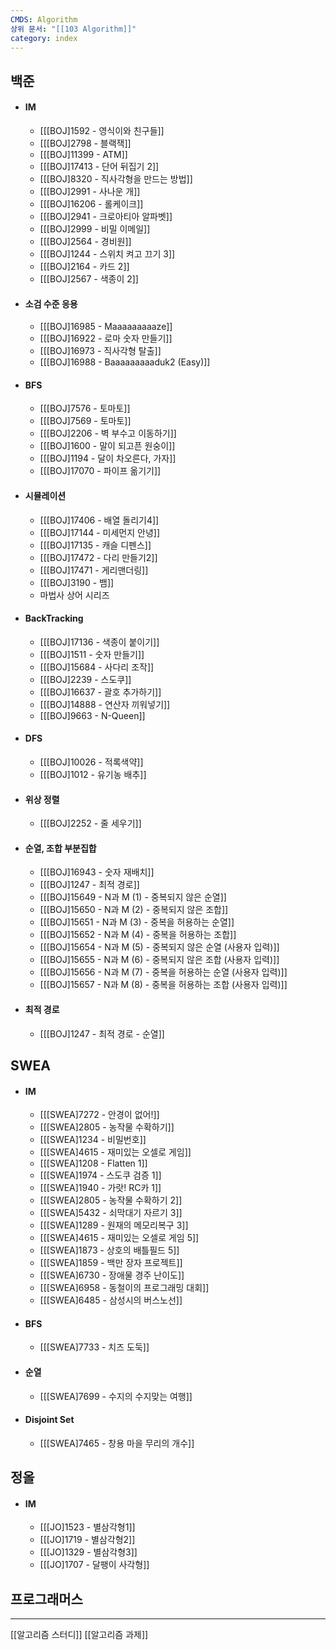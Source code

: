 ```yaml
---
CMDS: Algorithm
상위 문서: "[[103 Algorithm]]"
category: index
---
```

## 백준
- #### IM
	- [[[BOJ]1592 - 영식이와 친구들]]
	- [[[BOJ]2798 - 블랙잭]]
	- [[[BOJ]11399 - ATM]]
	- [[[BOJ]17413 - 단어 뒤집기 2]]
	- [[[BOJ]8320 - 직사각형을 만드는 방법]]
	- [[[BOJ]2991 - 사나운 개]]
	- [[[BOJ]16206 - 롤케이크]]
	- [[[BOJ]2941 - 크로아티아 알파벳]]
	- [[[BOJ]2999 - 비밀 이메일]]
	- [[[BOJ]2564 - 경비원]]
	- [[[BOJ]1244 - 스위치 켜고 끄기 3]]
	- [[[BOJ]2164 - 카드 2]]
	- [[[BOJ]2567 - 색종이 2]]
- #### 소검 수준 응용
	- [[[BOJ]16985 - Maaaaaaaaaze]]
	- [[[BOJ]16922 - 로마 숫자 만들기]]
	- [[[BOJ]16973 - 직사각형 탈출]]
	- [[[BOJ]16988 - Baaaaaaaaaduk2 (Easy)]]
- #### BFS
	- [[[BOJ]7576 - 토마토]]
	- [[[BOJ]7569 - 토마토]]
	- [[[BOJ]2206 - 벽 부수고 이동하기]]
	- [[[BOJ]1600 - 말이 되고픈 원숭이]]
	- [[[BOJ]1194 - 달이 차오른다, 가자]]
	- [[[BOJ]17070 - 파이프 옮기기]]
- #### 시뮬레이션
	- [[[BOJ]17406 - 배열 돌리기4]]
	- [[[BOJ]17144 - 미세먼지 안녕]]
	- [[[BOJ]17135 - 캐슬 디펜스]]
	- [[[BOJ]17472 - 다리 만들기2]]
	- [[[BOJ]17471 - 게리맨더링]]
	- [[[BOJ]3190 - 뱀]]
	- 마법사 상어 시리즈
- #### BackTracking
	- [[[BOJ]17136 - 색종이 붙이기]]
	- [[[BOJ]1511 - 숫자 만들기]]
	- [[[BOJ]15684 - 사다리 조작]]
	- [[[BOJ]2239 - 스도쿠]]
	- [[[BOJ]16637 - 괄호 추가하기]]
	- [[[BOJ]14888 - 연산자 끼워넣기]]
	- [[[BOJ]9663 - N-Queen]]
- #### DFS
	- [[[BOJ]10026 - 적록색약]]
	- [[[BOJ]1012 - 유기농 배추]]
- #### 위상 정렬
	- [[[BOJ]2252 - 줄 세우기]]
- #### 순열, 조합 부분집합
	- [[[BOJ]16943 - 숫자 재배치]]
	- [[[BOJ]1247 - 최적 경로]]
	- [[[BOJ]15649 - N과 M (1) - 중복되지 않은 순열]]
	- [[[BOJ]15650 - N과 M (2) - 중복되지 않은 조합]]
	- [[[BOJ]15651 - N과 M (3) - 중복을 허용하는 순열]]
	- [[[BOJ]15652 - N과 M (4) - 중복을 허용하는 조합]]
	- [[[BOJ]15654 - N과 M (5) - 중복되지 않은 순열 (사용자 입력)]]
	- [[[BOJ]15655 - N과 M (6) - 중복되지 않은 조합 (사용자 입력)]]
	- [[[BOJ]15656 - N과 M (7) - 중복을 허용하는 순열 (사용자 입력)]]
	- [[[BOJ]15657 - N과 M (8) - 중복을 허용하는 조합 (사용자 입력)]]
- #### 최적 경로
	- [[[BOJ]1247 - 최적 경로 - 순열]]
## SWEA
- #### IM
	- [[[SWEA]7272 - 안경이 없어!]]
	- [[[SWEA]2805 - 농작물 수확하기]]
	- [[[SWEA]1234 - 비밀번호]]
	- [[[SWEA]4615 - 재미있는 오셀로 게임]]
	- [[[SWEA]1208 - Flatten 1]]
	- [[[SWEA]1974 - 스도쿠 검증 1]]
	- [[[SWEA]1940 - 가랏! RC카 1]]
	- [[[SWEA]2805 - 농작물 수확하기 2]]
	- [[[SWEA]5432 - 쇠막대기 자르기 3]]
	- [[[SWEA]1289 - 원재의 메모리복구 3]]
	- [[[SWEA]4615 - 재미있는 오셀로 게임 5]]
	- [[[SWEA]1873 - 상호의 배틀필드 5]]
	- [[[SWEA]1859 - 백만 장자 프로젝트]]
	- [[[SWEA]6730 - 장애물 경주 난이도]]
	- [[[SWEA]6958 - 동철이의 프로그래밍 대회]]
	- [[[SWEA]6485 - 삼성시의 버스노선]]
- #### BFS
	- [[[SWEA]7733 - 치즈 도둑]]
- #### 순열
	- [[[SWEA]7699 - 수지의 수지맞는 여행]]
- #### Disjoint Set
	- [[[SWEA]7465 - 창용 마을 무리의 개수]]
## 정올
- #### IM
	- [[[JO]1523 - 별삼각형1]]
	- [[[JO]1719 - 별삼각형2]]
	- [[[JO]1329 - 별삼각형3]]
	- [[[JO]1707 - 달팽이 사각형]]

## 프로그래머스


---
[[알고리즘 스터디]]
[[알고리즘 과제]]
